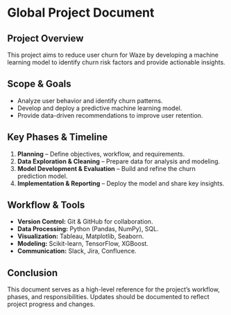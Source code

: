 # Global Project Document

## Project Overview
This project aims to reduce user churn for Waze by developing a machine learning model to identify churn risk factors and provide actionable insights.

## Scope & Goals
- Analyze user behavior and identify churn patterns.
- Develop and deploy a predictive machine learning model.
- Provide data-driven recommendations to improve user retention.

## Key Phases & Timeline
1. **Planning** – Define objectives, workflow, and requirements.
2. **Data Exploration & Cleaning** – Prepare data for analysis and modeling.
3. **Model Development & Evaluation** – Build and refine the churn prediction model.
4. **Implementation & Reporting** – Deploy the model and share key insights.

## Workflow & Tools
- **Version Control:** Git & GitHub for collaboration.
- **Data Processing:** Python (Pandas, NumPy), SQL.
- **Visualization:** Tableau, Matplotlib, Seaborn.
- **Modeling:** Scikit-learn, TensorFlow, XGBoost.
- **Communication:** Slack, Jira, Confluence.

## Conclusion
This document serves as a high-level reference for the project’s workflow, phases, and responsibilities. Updates should be documented to reflect project progress and changes.
